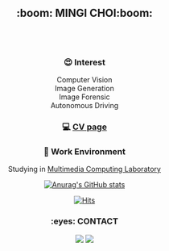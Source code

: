 <h2 align="center"> :boom: MINGI CHOI:boom: </h2> <br>

<div align=center>
<br>

### :heart_eyes: Interest
Computer Vision<br>
Image Generation<br>
Image Forensic<br>
Autonomous Driving<br>

### :computer: [CV page](https://sites.google.com/d/1Pd_sffYhecmjssHipzQR6RfmFUiY84Wp/p/1kMKhVHYd-N2UUksIakHqO6IIInYcE9Nv/edit)


### :ghost: Work Environment
Studying in <a href="https://sites.google.com/view/juhouhallym/research?authuser=0" target="_blank"> Multimedia Computing Laboratory</a>


[![Anurag's GitHub stats](https://github-readme-stats.vercel.app/api?username=mingii4922)](https://github.com/mingii4922/github-readme-stats)

[![Hits](https://hits.seeyoufarm.com/api/count/incr/badge.svg?url=https%3A%2F%2Fgithub.com%2Fmingii4922&count_bg=%230313ED&title_bg=%23EF1212&icon=azurefunctions.svg&icon_color=%23E7E7E7&title=Hello+Visitor&edge_flat=false)](https://hits.seeyoufarm.com)                   

<h3 align="center"> :eyes: CONTACT </h3>
<p align="center">  

<a href="https://velog.io/@mingii4922"><img src="https://img.shields.io/badge/Velog-3DDC84?style=flat-square&logo=Blogger&logoColor=white"/></a>     <a href="https://www.instagram.com/mmingii.c/"><img src="https://img.shields.io/badge/instagram-E4405F?style=flat-square&logo=Instagram&logoColor=white"/></a>


<!--
**mingii4922/mingii4922** is a ✨ _special_ ✨ repository because its `README.md` (this file) appears on your GitHub profile.

Here are some ideas to get you started:

- 🔭 I’m currently working on ...
- 🌱 I’m currently learning ...
- 👯 I’m looking to collaborate on ...
- 🤔 I’m looking for help with ...
- 💬 Ask me about ...
- 📫 How to reach me: ...
- 😄 Pronouns: ...
- ⚡ Fun fact: ...
-->
